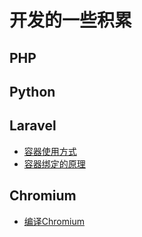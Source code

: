 # 开发的一些积累

## PHP

## Python

## Laravel
- [容器使用方式](https://github.com/wengooooo/knowledge/blob/master/Laravel/Container_Userage.md)
- [容器绑定的原理](https://github.com/wengooooo/knowledge/blob/master/Laravel/Container_Core.md)
## Chromium
- [编译Chromium](https://github.com/wengooooo/knowledge/blob/master/Chromium/Build_Chromium.md)
<!--stackedit_data:
eyJoaXN0b3J5IjpbMjAyNjA5MzM3LDE3MzkwNjY3OTddfQ==
-->